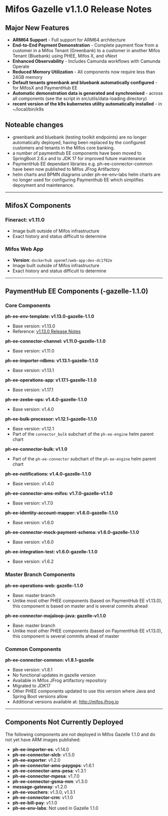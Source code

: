 # Mifos Gazelle v1.1.0 Release Notes

## Major New Features

- **ARM64 Support** - Full support for ARM64 architecture
- **End-to-End Payment Demonstration** - Complete payment flow from a customer in a Mifos Tenant (Greenbank)  to a customer in another Mifos Tenant (Bluebank)  using PHEE, Mifos X, and vNext
- **Enhanced Observability** - Includes Camunda workflows with Camunda Operate
- **Reduced Memory Utilization** - All components now require less than 24GB memory
- **Default tenants greenbank and bluebank automatically configured** - for MifosX and PaymentHub EE 
- **Automatic demonstration data is generated and synchronised** - across all components (see the script in src/utils/data-loading directory)
- **recent version of the k9s kubernetes utility automatically installed** - in ~/local/bin/k9s 


## Noteable changes
- greenbank and bluebank (testing toolkit endpoints) are no longer automatically deployed, having been replaced by the configured customers and tenants in the Mifos core banking.
- a number of paymenthub EE components have been moved to SpringBoot 2.6.x and to JDK 17 for improved future maintenance
- PaymentHub EE dependant libraries e.g. ph-ee-connector-common have been now published to Mifos JFrog Artifactory 
- helm charts and BPMN diagrams under ph-ee-env-labs helm charts are  no longer used for configuring Paymenthub EE which simplifies depoyment and maintenance. 
---

## MifosX Components

### Fineract: v1.11.0
- Image built outside of Mifos infrastructure
- Exact history and status difficult to determine

### Mifos Web App
- **Version**: `dockerhub openmf/web-app:dev-dc1f82e`
- Image built outside of Mifos infrastructure
- Exact history and status difficult to determine

---

## PaymentHub EE Components (-gazelle-1.1.0)

### Core Components

**ph-ee-env-template: v1.13.0-gazelle-1.1.0**
- Base version: v1.13.0
- Reference: [v1.13.0 Release Notes](https://mifos.gitbook.io/docs/payment-hub-ee/release-notes/v1.13.0)

**ph-ee-connector-channel: v1.11.0-gazelle-1.1.0**
- Base version: v1.11.0

**ph-ee-importer-rdbms: v1.13.1-gazelle-1.1.0**
- Base version: v1.13.1

**ph-ee-operations-app: v1.17.1-gazelle-1.1.0**
- Base version: v1.17.1

**ph-ee-zeebe-ops: v1.4.0-gazelle-1.1.0**
- Base version: v1.4.0

**ph-ee-bulk-processor: v1.12.1-gazelle-1.1.0**
- Base version: v1.12.1
- Part of the `connector_bulk` subchart of the `ph-ee-engine` helm parent chart

**ph-ee-connector-bulk: v1.1.0**
- Part of the `ph-ee-connector` subchart of the `ph-ee-engine` helm parent chart

**ph-ee-notifications: v1.4.0-gazelle-1.1.0**
- Base version: v1.4.0

**ph-ee-connector-ams-mifos: v1.7.0-gazelle-v1.1.0**
- Base version: v1.7.0

**ph-ee-identity-account-mapper: v1.6.0-gazelle-1.1.0**
- Base version: v1.6.0

**ph-ee-connector-mock-payment-schema: v1.6.0-gazelle-1.1.0**
- Base version: v1.6.0

**ph-ee-integration-test: v1.6.0-gazelle-1.1.0**
- Base version: v1.6.2

### Master Branch Components

**ph-ee-operations-web: gazelle-1.1.0**
- Base: master branch
- Unlike most other PHEE components (based on PaymentHub EE v1.13.0), this component is based on master and is several commits ahead

**ph-ee-connector-mojaloop-java: gazelle-v1.1.0**
- Base: master branch
- Unlike most other PHEE components (based on PaymentHub EE v1.13.0), this component is several commits ahead of master

### Common Components

**ph-ee-connector-common: v1.8.1-gazelle**
- Base version: v1.8.1
- No functional updates in gazelle version
- Available in Mifos JFrog artifactory repository
- Migrated to JDK17
- Other PHEE components updated to use this version where Java and Spring Boot versions allow
- Additional versions available at: http://mifos.jfrog.io

---

## Components Not Currently Deployed

The following components are not deployed in Mifos Gazelle 1.1.0 and do not yet have ARM images published:

- **ph-ee-importer-es**: v1.14.0
- **ph-ee-connector-slcb**: v1.5.0
- **ph-ee-exporter**: v1.2.0
- **ph-ee-connector-ams-paygops**: v1.6.1
- **ph-ee-connector-ams-pesa**: v1.3.1
- **ph-ee-connector-mpesa**: v1.7.0
- **ph-ee-connector-gsma-mm**: v1.3.0
- **message-gateway**: v1.2.0
- **ph-ee-vouchers**: v1.3.0, v1.3.1
- **ph-ee-connector-crm**: v1.1.0
- **ph-ee-bill-pay**: v1.1.0
- **ph-ee-env-labs**: Not used in Gazelle 1.1.0